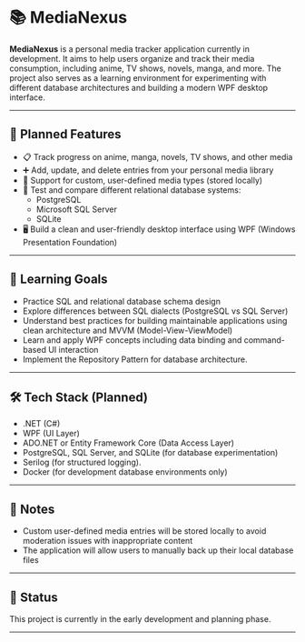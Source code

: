 # 📚 MediaNexus

**MediaNexus** is a personal media tracker application currently in development. It aims to help users organize and track their media consumption, including anime, TV shows, novels, manga, and more. The project also serves as a learning environment for experimenting with different database architectures and building a modern WPF desktop interface.

---

## 🚀 Planned Features

- 📋 Track progress on anime, manga, novels, TV shows, and other media
- ➕ Add, update, and delete entries from your personal media library
- 🧩 Support for custom, user-defined media types (stored locally)
- 🧪 Test and compare different relational database systems:
  - PostgreSQL
  - Microsoft SQL Server
  - SQLite
- 🖥 Build a clean and user-friendly desktop interface using WPF (Windows Presentation Foundation)

---

## 🧠 Learning Goals

- Practice SQL and relational database schema design
- Explore differences between SQL dialects (PostgreSQL vs SQL Server)
- Understand best practices for building maintainable applications using clean architecture and MVVM (Model-View-ViewModel)
- Learn and apply WPF concepts including data binding and command-based UI interaction
- Implement the Repository Pattern for database architecture.
---

## 🛠 Tech Stack (Planned)

- .NET (C#)
- WPF (UI Layer)
- ADO.NET or Entity Framework Core (Data Access Layer)
- PostgreSQL, SQL Server, and SQLite (for database experimentation)
- Serilog (for structured logging).
- Docker (for development database environments only)

---

## 📌 Notes

- Custom user-defined media entries will be stored locally to avoid moderation issues with inappropriate content
- The application will allow users to manually back up their local database files

---

## 📅 Status

This project is currently in the early development and planning phase.

---
